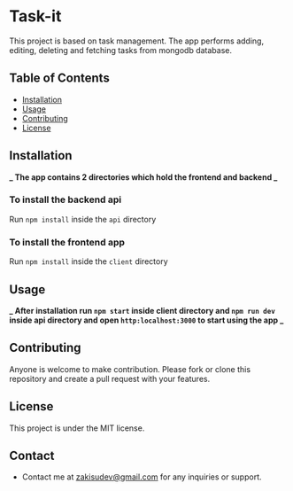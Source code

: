 # Task-it

This project is based on task management. The app performs adding, editing, deleting and fetching tasks from mongodb database.

## Table of Contents

- [Installation](#installation)
- [Usage](#usage)
- [Contributing](#contributing)
- [License](#license)

## Installation

**_ The app contains 2 directories which hold the frontend and backend _**

### To install the backend api

Run `npm install` inside the `api` directory

### To install the frontend app

Run `npm install` inside the `client` directory

## Usage

**_ After installation run `npm start` inside client directory and `npm run dev` inside api directory and open `http:localhost:3000` to start using the app _**

## Contributing

Anyone is welcome to make contribution. Please fork or clone this repository and create a pull request with your features.

## License

This project is under the MIT license.

## Contact

- Contact me at zakisudev@gmail.com for any inquiries or support.
